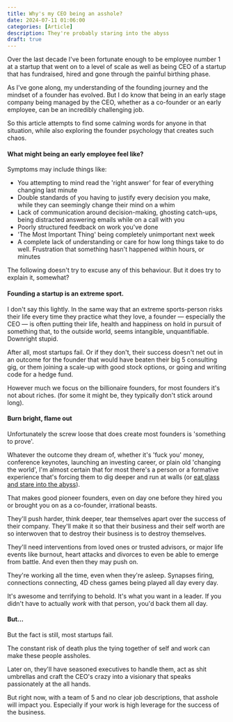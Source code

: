 ```yaml
---
title: Why's my CEO being an asshole?
date: 2024-07-11 01:06:00
categories: [Article]
description: They're probably staring into the abyss
draft: true
---
```

Over the last decade I've been fortunate enough to be employee number 1 at a startup that went on to a level of scale as well as being CEO of a startup that has fundraised, hired and gone through the painful birthing phase.

As I've gone along, my understanding of the founding journey and the mindset of a founder has evolved. But I do know that being in an early stage company being managed by the CEO, whether as a co-founder or an early employee, can be an incredibly challenging job.

So this article attempts to find some calming words for anyone in that situation, while also exploring the founder psychology that creates such chaos.

#### What might being an early employee feel like?

Symptoms may include things like:
- You attempting to mind read the 'right answer' for fear of everything changing last minute
- Double standards of you having to justify every decision you make, while they can seemingly change their mind on a whim
- Lack of communication around decision-making, ghosting catch-ups, being distracted answering emails while on a call with you
- Poorly structured feedback on work you've done
- 'The Most Important Thing' being completely unimportant next week
- A complete lack of understanding or care for how long things take to do well. Frustration that something hasn't happened within hours, or minutes

The following doesn't try to excuse any of this behaviour. But it does try to explain it, somewhat?

#### Founding a startup is an extreme sport.

I don't say this lightly. In the same way that an extreme sports-person risks their life every time they practice what they love, a founder — especially the CEO — is often putting their life, health and happiness on hold in pursuit of something that, to the outside world, seems intangible, unquantifiable. Downright stupid.

After all, most startups fail. Or if they don't, their success doesn't net out in an outcome for the founder that would have beaten their big 5 consulting gig, or them joining a scale-up with good stock options, or going and writing code for a hedge fund.

However much we focus on the billionaire founders, for most founders it's not about riches. (for some it might be, they typically don't stick around long).

#### Burn bright, flame out

Unfortunately the screw loose that does create most founders is 'something to prove'.

Whatever the outcome they dream of, whether it's 'fuck you' money, conference keynotes, launching an investing career, or plain old 'changing the world', I'm almost certain that for most there's a person or a formative experience that's forcing them to dig deeper and run at walls (or [eat glass and stare into the abyss](https://www.youtube.com/watch?v=wVmGSMWkS9c)).

That makes good pioneer founders, even on day one before they hired you or brought you on as a co-founder, irrational beasts.

They'll push harder, think deeper, tear themselves apart over the success of their company. They'll make it so that their business and their self worth are so interwoven that to destroy their business is to destroy themselves.

They'll need interventions from loved ones or trusted advisors, or major life events like burnout, heart attacks and divorces to even be able to emerge from battle. And even then they may push on.

They're working all the time, even when they're asleep. Synapses firing, connections connecting, 4D chess games being played all day every day.

It's awesome and terrifying to behold. It's what you want in a leader. If you didn't have to actually _work_ with that person, you'd back them all day.

#### But...

But the fact is still, most startups fail.

The constant risk of death plus the tying together of self and work can make these people assholes.

Later on, they'll have seasoned executives to handle them, act as shit umbrellas and craft the CEO's crazy into a visionary that speaks passionately at the all hands.

But right now, with a team of 5 and no clear job descriptions, that asshole will impact you. Especially if your work is high leverage for the success of the business.